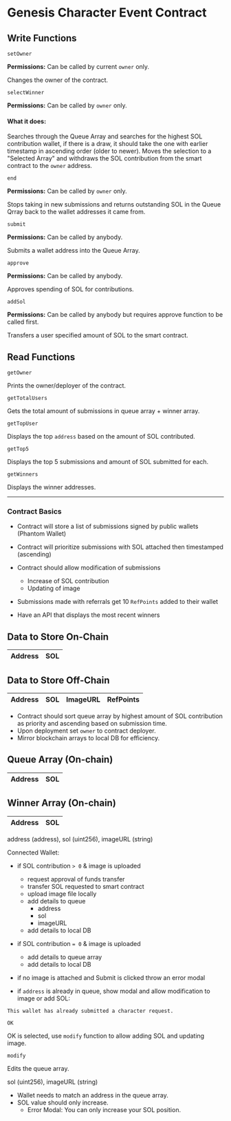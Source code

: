 # Genesis Character Event Contract

## Write Functions

```
setOwner
```
<b>Permissions:</b> Can be called by current `owner` only.

Changes the owner of the contract.

```
selectWinner
```
<b>Permissions:</b> Can be called by `owner` only.

#### What it does:
Searches through the Queue Array and searches for the highest SOL contribution wallet, if there is a draw, it should take the one with earlier timestamp in ascending order (older to newer). Moves the selection to a "Selected Array" and withdraws the SOL contribution from the smart contract to the `owner` address.

```
end
```
<b>Permissions:</b> Can be called by `owner` only.

Stops taking in new submissions and returns outstanding SOL in the Queue Qrray back to the wallet addresses it came from.

```
submit
```
<b>Permissions:</b> Can be called by anybody.

Submits a wallet address into the Queue Array.

```
approve
```
<b>Permissions:</b> Can be called by anybody.

Approves spending of SOL for contributions.

```
addSol
```
<b>Permissions:</b> Can be called by anybody but requires approve function to be called first.

Transfers a user specified amount of SOL to the smart contract.

## Read Functions

```
getOwner
```
Prints the owner/deployer of the contract.

```
getTotalUsers
```	
Gets the total amount of submissions in queue array + winner array.

```
getTopUser
```	
Displays the top `address` based on the amount of SOL contributed.

```
getTop5
```
Displays the top 5 submissions and amount of SOL submitted for each.

```
getWinners
```
Displays the winner addresses.

-------------------------------------------------------------------------------------------------------------------------------------------------------------------

### Contract Basics

* Contract will store a list of submissions signed by public wallets (Phantom Wallet)
* Contract will prioritize submissions with SOL attached then timestamped (ascending)
* Contract should allow modification of submissions 
  * Increase of SOL contribution
  * Updating of image
* Submissions made with referrals get 10 `RefPoints` added to their wallet 


* Have an API that displays the most recent winners

## Data to Store On-Chain

|Address|SOL|
|-------|---|

## Data to Store Off-Chain

|Address|SOL|ImageURL|RefPoints|
|-------|---|--------|---------|

* Contract should sort queue array by highest amount of SOL contribution as priority and ascending based on submission time.
* Upon deployment set `owner` to contract deployer.
* Mirror blockchain arrays to local DB for efficiency.

## Queue Array (On-chain)
|Address|SOL|
|-------|---|

## Winner Array (On-chain)
|Address|SOL|
|-------|---|

address (address), sol (uint256), imageURL (string)

Connected Wallet:

* if SOL contribution `> 0` & image is uploaded
  * request approval of funds transfer
  * transfer SOL requested to smart contract
  * upload image file locally
  * add details to queue
    * address
    * sol
    * imageURL
  * add details to local DB
  
* if SOL contribution `= 0` & image is uploaded
  * add details to queue array
  * add details to local DB
  
* if no image is attached and Submit is clicked throw an error modal
  
* if `address` is already in queue, show modal and allow modification to image or add SOL:
````
This wallet has already submitted a character request.

OK
````
OK is selected, use `modify` function to allow adding SOL and updating image.

```
modify
```
Edits the queue array.

sol (uint256), imageURL (string)

* Wallet needs to match an address in the queue array.
* SOL value should only increase.
  * Error Modal: You can only increase your SOL position.
